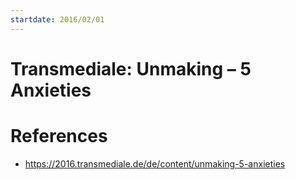 ```yaml
---
startdate: 2016/02/01
---
```

# Transmediale: Unmaking – 5 Anxieties

# References
* https://2016.transmediale.de/de/content/unmaking-5-anxieties
